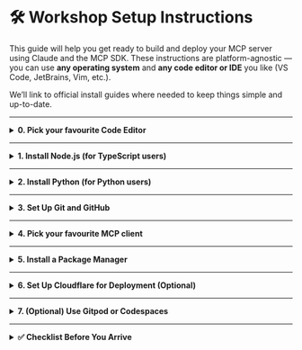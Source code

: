 
# 🛠️ Workshop Setup Instructions

This guide will help you get ready to build and deploy your MCP server using Claude and the MCP SDK. These instructions are platform-agnostic — you can use **any operating system** and **any code editor or IDE** you like (VS Code, JetBrains, Vim, etc.).

We’ll link to official install guides where needed to keep things simple and up-to-date.

---

<details>
<summary><strong>0. Pick your favourite Code Editor</strong></summary>

To follow along this workshop, you will need a code editor such as VS Code, IntelliJ, Cursor or vim.

</details>

---

<details>
<summary><strong>1. Install Node.js (for TypeScript users)</strong></summary>

You’ll need **Node.js v18+** to use the TypeScript MCP SDK and deploy to Cloudflare.

👉 [Install Node.js](https://nodejs.org/en/download)

After installation, confirm it's working:

```bash
node -v
npm -v
```

</details>

---

<details>
<summary><strong>2. Install Python (for Python users)</strong></summary>

You’ll need **Python 3.10+** to use the Python MCP SDK.

👉 [Install Python](https://www.python.org/downloads/)

After installation, confirm it's working:

```bash
python --version
```

(You may need to use `python3` on some systems.)

</details>

---

<details>
<summary><strong>3. Set Up Git and GitHub</strong></summary>

We’ll be cloning and pushing code via GitHub. You’ll need:

- A **GitHub account** → [Sign up here](https://github.com/signup)
- Git installed locally → [Install Git](https://git-scm.com/book/en/v2/Getting-Started-Installing-Git)

To check if Git is installed:

```bash
git --version
```

</details>

---

<details>
<summary><strong>4. Pick your favourite MCP client </strong></summary>

We’ll be using Claude and will take advantage of their free tier, alternatively you can use the [cloudflare playground](https://playground.ai.cloudflare.com/) + `llama-4-scout-17b-16e-instruct` model.

👉 [Create a Claude account](https://claude.ai/)

<!-- TODO: add instructions for other major MCP client -->

</details>

---

<details>
<summary><strong>5. Install a Package Manager</strong></summary>

**TypeScript users:** Use `npm` or `pnpm` (comes with Node.js).  
<!-- TODO: decide whether we'll be using pip or uv -->
**Python users:** Use `pip` or `pipenv`.

To check:

```bash
# For TS
npm -v
pnpm -v

# For Python
pip --version
```

(You may need to use `pip3` on some systems.)

If needed:  
👉 [Install pip](https://pip.pypa.io/en/stable/installation/)  
👉 [Install pipenv](https://pipenv.pypa.io/en/latest/)
<!-- TODO: instructions for uv -->

</details>

---

<details>
<summary><strong>6. Set Up Cloudflare for Deployment (Optional)</strong></summary>

You’ll be deploying your MCP server using **Cloudflare Workers** or **Pages Functions**.

- Sign up here: 👉 [Create a free Cloudflare account](https://dash.cloudflare.com/sign-up)
- Install the Cloudflare CLI (`wrangler`) → [Install Wrangler](https://developers.cloudflare.com/workers/wrangler/install-and-update/)

To test:

```bash
npx wrangler --version
// or
npx wrangler version
// or
npx wrangler -v
```

We’ll walk through the rest in the workshop.

</details>

---

<details>
<!-- TODO: remove if we don't manage to test and set this up -->
<summary><strong>7. (Optional) Use Gitpod or Codespaces</strong></summary>

If you’d prefer not to install anything locally, you can use a cloud dev environment:

- [Gitpod](https://gitpod.io) – auto launches from `.gitpod.yml`
- [GitHub Codespaces](https://github.com/features/codespaces) – available for many users on GitHub

We’ll provide a Gitpod link in the starter repo.

</details>

---

<details>
<summary><strong>✅ Checklist Before You Arrive</strong></summary>

- [ ] A Code editor
- [ ] Node.js **v18+** OR Python **3.10+** installed  
- [ ] Git installed + GitHub account ready  
- [ ] Ensure you have an MCP Client ready
- [ ] Code editor installed (VS Code, etc.)
- [ ] Cloudflare account created  
- [ ] Optional: Gitpod/Codespaces working  

Need help? Don’t stress — we’ll be available to troubleshoot during the workshop!

</details>
